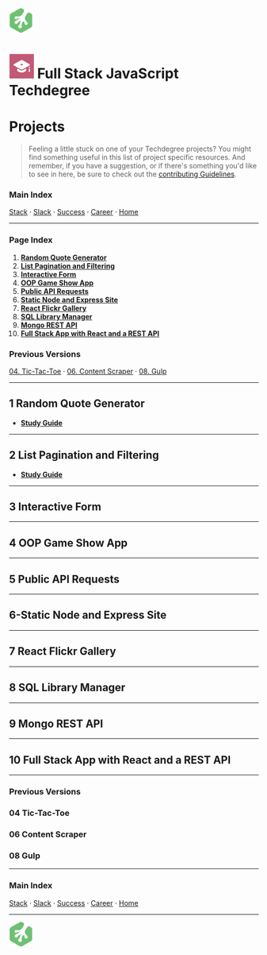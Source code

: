 ![Treehouse Logo](../repo-imgs/frogprint.png "Team Treehouse")

# ![Full Stack JavaScript Techdegree](../repo-imgs/fsjs.png "FSJS") Full Stack JavaScript Techdegree

# Projects

>Feeling a little stuck on one of your Techdegree projects?  You might find something useful in this list of project specific resources.  And remember, if you have a suggestion, or if there's something you'd like to see in here, be sure to check out the [contributing Guidelines](../CONTRIBUTING.md).

### Main Index

[Stack](stack.md) ·
[Slack](slack.md) ·
[Success](success.md) ·
[Career](career.md) ·
[Home](../README.md)

-------

### Page Index

1. **[Random Quote Generator](#1-random-quote-generator)**
2. **[List Pagination and Filtering](#2-list-pagination-and-filtering)**
3. **[Interactive Form](#3-interactive-form)**
4. **[OOP Game Show App](#4-oop-game-show-app)**
5. **[Public API Requests](#5-public-api-requests)**
6. **[Static Node and Express Site](#6-static-node-and-express-site)**
7. **[React Flickr Gallery](#7-react-flickr-gallery)**
8. **[SQL Library Manager](#8-sql-library-manager)**
9. **[Mongo REST API](#9-mongo-rest-api)**
10. **[Full Stack App with React and a REST API](#10-full-stack-app-with-react-and-a-rest-api)**

### Previous Versions
[04. Tic-Tac-Toe](#04-tic-tac-toe) ·
[06. Content Scraper](#06-content-scraper) ·
[08. Gulp](#08-gulp)

-------

## 1 Random Quote Generator

* **[Study Guide](https://drive.google.com/file/d/1nbC_QYE70LsdPXqotrK0zT24Py2BJKL6/view)**

-------

## 2 List Pagination and Filtering

* **[Study Guide](https://drive.google.com/file/d/1KxNN7M68693gVGGQ5fgeOcd3JQLJXFld/view?usp=sharing)**

-------

## 3 Interactive Form

-------

## 4 OOP Game Show App

-------

## 5 Public API Requests

-------

## 6-Static Node and Express Site

-------

## 7 React Flickr Gallery

-------

## 8 SQL Library Manager

-------

## 9 Mongo REST API

-------

## 10 Full Stack App with React and a REST API

-------

### Previous Versions

### 04 Tic-Tac-Toe

### 06 Content Scraper

### 08 Gulp

-------

### Main Index

[Stack](stack.md) ·
[Slack](slack.md) ·
[Success](success.md) ·
[Career](career.md) ·
[Home](../README.md)

-------

![Treehouse Logo](../repo-imgs/frogprint.png "Team Treehouse")